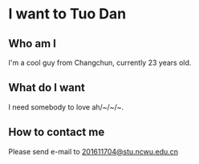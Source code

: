 # I want to Tuo Dan
## Who am I
I'm a cool guy from Changchun, currently 23 years old.
## What do I want
I need somebody to love ah/~/~/~.
## How to contact me
Please send e-mail to 201611704@stu.ncwu.edu.cn
